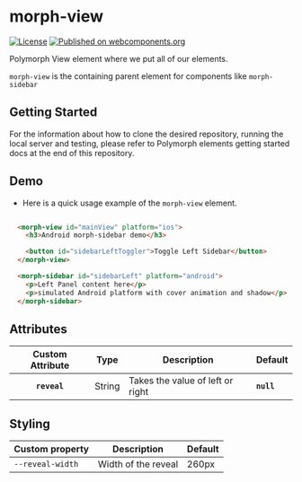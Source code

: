# morph-view

[![License](https://img.shields.io/badge/License-Apache%202.0-blue.svg)](https://opensource.org/licenses/Apache-2.0) [![Published on webcomponents.org](https://img.shields.io/badge/webcomponents.org-published-blue.svg)](https://www.webcomponents.org/element/PolymerElements/paper-progress)

Polymorph View element where we put all of our elements.

`morph-view` is the containing parent element for components like `morph-sidebar`

## Getting Started

For the information about how to clone the desired repository, running the local server and testing, please refer to Polymorph elements getting started docs at the end of this repository.

## Demo

- Here is a quick usage example of the `morph-view` element.

```html

  <morph-view id="mainView" platform="ios">
    <h3>Android morph-sidebar demo</h3>

    <button id="sidebarLeftToggler">Toggle Left Sidebar</button>
  </morph-view>

  <morph-sidebar id="sidebarLeft" platform="android">
    <p>Left Panel content here</p>
    <p>simulated Android platform with cover animation and shadow</p>
  </morph-sidebar>

```

## Attributes

| Custom Attribute |   Type  | Description                                                                                                                      | Default     |
|:----------------:|:-------:|----------------------------------------------------------------------------------------------------------------------------------|-------------|
|  **`reveal`**  | String  | Takes the value of left or right | **`null`** |



## Styling


Custom property                  | Description                            | Default
---------------------------------|----------------------------------------|--------------------
`--reveal-width`                 | Width of the reveal                    | 260px
